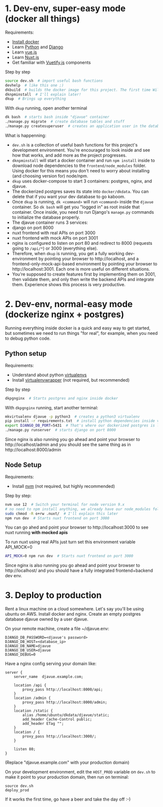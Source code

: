 # 1. Dev-env, super-easy mode (docker all things)

Requirements:
- [Install docker](https://docs.docker.com/install/)
- Learn [Python](https://docs.python.org/3/tutorial/) and [Django](https://docs.djangoproject.com/en/2.0/intro/tutorial01/)
- Learn [vue.js](vuejs.org)
- Learn [Nuxt.js](https://nuxtjs.org/)
- Get familiar with [Vuetify.js](vuetifyjs.com/) components

Step by step

```bash
source dev.sh  # import useful bash functions
devhelp  # like this one ;)
dkbuild  # builds the docker image for this project. The first time Will take a while.
dknpminstall  # I'll explain later!
dkup  # Brings up everything
```

With `dkup` running, open another terminal

```bash
dk bash  # starts bash inside "djavue" container
./manage.py migrate  # create database tables and stuff
./manage.py createsuperuser  # creates an application user in the database
```

What is happenning:

* `dev.sh` is a collection of useful bash functions for this project's development environment. You're encouraged to look inside and see how that works, and add more as the project progresses.
* `dknpminstall` will start a docker container and run `npm install` inside to download node dependencies to the `frontend/node_modules` folder. Using docker for this means you don't need to worry about installing (and choosing version for) node/npm.
* `dkup` uses docker-compose to start 3 containers: postgres, nginx, and djavue.
* The dockerized postgres saves its state into `docker/dkdata`. You can delete that if you want your dev database to go kaboom.
* Once `dkup` is running, `dk <command>` will run `<command>` inside the `djavue` container. So `dk bash` will get you "logged in" as root inside that container. Once inside, you need to run Django's `manage.py` commands to initialize the database properly.
* The djavue container runs 3 services:
 * django on port 8000
 * nuxt frontend with real APIs on port 3000
 * nuxt frontend with mock APIs on port 3001
* nginx is configured to listen on port 80 and redirect to 8000 (requests going to `/api/*`) or 3000 (everything else).
* Therefore, when `dkup` is running, you get a fully working dev-environment by pointing your browser to http://localhost, and a frontend-only-mock-api-based environment by pointing your browser to http://localhost:3001. Each one is more useful on different situations.
* You're supposed to create features first by implementing them on 3001, then validate them, and only then write the backend APIs and integrate them. Experience shows this process is very productive.

# 2. Dev-env, normal-easy mode (dockerize nginx + postgres)

Running everything inside docker is a quick and easy way to get started, but sometimes we need to run things "for real", for example, when you need to debug python code.

## Python setup

Requirements:
 - Understand about python [virtualenvs](https://docs.python.org/3/tutorial/venv.html)
 - Install [virtualenvwrapper](https://virtualenvwrapper.readthedocs.io/en/latest/) (not required, but recommended)

Step by step

```bash
dkpgnginx  # Starts postgres and nginx inside docker
```

With `dkpgnginx` running, start another terminal:

```bash
mkvirtualenv djavue -p python3  # creates a python3 virtualenv
pip install -r requirements.txt  # install python dependencies inside virtualenv
export DJANGO_DB_PORT=5431  # That's where our dockerized postgres is listening
./manage.py runserver  # starts django on port 8000
```

Since nginx is also running you go ahead and point your browser to http://localhost/admin and you should see the same thing as in http://localhost:8000/admin

## Node Setup

Requirements:

* Install [nvm](https://github.com/creationix/nvm) (not required, but highly recommended)

Step by step:

```bash
nvm use 12  # Switch your terminal for node version 9.x
# no need to npm install anything, we already have our node_modules folder
sudo chmod -R o+rw .nuxt/  # I'll explain this later
npm run dev  # Starts nuxt frontend on port 3000
```

You can go ahed and point your browser to http://localhost:3000 to see nuxt running **with mocked apis**

To run nuxt using real APIs just turn set this environment variable API_MOCK=0

```bash
API_MOCK=0 npm run dev  # Starts nuxt frontend on port 3000
```

Since nginx is also running you go ahead and point your browser to http://localhost/ and you should have a fully integrated frontend+backend dev env.

# 3. Deploy to production

Rent a linux machine on a cloud somewhere. Let's say you'll be using ubuntu on AWS.
Install docker and nginx. Create an empty postgres database djavue owned by a user djavue.

On your remote machine, create a file ~/djavue.env:

```
DJANGO_DB_PASSWORD=<djavue's password>
DJANGO_DB_HOST=<database_ip>
DJANGO_DB_NAME=djavue
DJANGO_DB_USER=djavue
DJANGO_DEBUG=0
```

Have a nginx config serving your domain like:

```
server {
    server_name  djavue.example.com;

    location /api {
        proxy_pass http://localhost:8000/api;
    }
    location /admin {
        proxy_pass http://localhost:8000/admin;
    }
    location /static {
        alias /home/ubuntu/dkdata/djavue/static;
        add_header Cache-Control public;
        add_header ETag "";
    }
    location / {
        proxy_pass http://localhost:3000/;
    }

    listen 80;
}
```

(Replace "djavue.example.com" with your production domain)

On your development environment, edit the `HOST_PROD` variable on `dev.sh` to make it point to your production domain, then run on terminal:

```
source dev.sh
deploy_prod
```

If it works the first time, go have a beer and take the day off :-)
